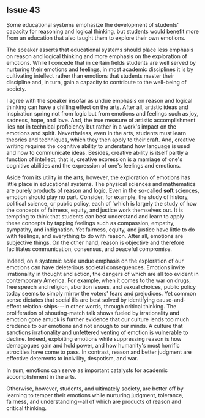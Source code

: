 
Issue 43
---------------------------

Some educational systems emphasize the development of students' capacity for reasoning
and logical thinking, but students would benefit more from an education that also taught them
to explore their own emotions.

The speaker asserts that educational systems should place less emphasis on reason and
logical thinking and more emphasis on the exploration of emotions. While I concede that in
certain fields students are well served by nurturing their emotions and feelings, in most
academic disciplines it is by cultivating intellect rather than emotions that students master their
discipline and, in turn, gain a capacity to contribute to the well-being of society.

I agree with the speaker insofar as undue emphasis on reason and logical thinking can have
a chilling effect on the arts. After all, artistic ideas and inspiration spring not from logic but from
emotions and feelings such as joy, sadness, hope, and love. And, the true measure of artistic
accomplishment lies not in technical proficiency but rather in a work's impact on the emotions
and spirit. Nevertheless, even in the arts, students must learn theories and techniques, which
they then apply to their craft. And, creative writing requires the cognitive ability to understand
how language is used and how to communicate ideas. Besides, creative ability is itself partly a
function of intellect; that is, creative expression is a marriage of one's cognitive abilities and the
expression of one's feelings and emotions.

Aside from its utility in the arts, however, the exploration of emotions has little place in
educational systems. The physical sciences and mathematics are purely products of reason
and logic. Even in the so-called **soft** sciences, emotion should play no part. Consider, for
example, the study of history, political science, or public policy, each of 'which is largely the
study of how the concepts of fairness, equity, and justice work themselves out. It is tempting to
think that students can best understand and learn to apply these concepts by tapping feelings
such as compassion, empathy, sympathy, and indignation. Yet fairness, equity, and justice
have little to do with feelings, and everything to do with reason. After all, emotions are
subjective things. On the other hand, reason is objective and therefore facilitates
communication, consensus, and peaceful compromise.

Indeed, on a systemic scale undue emphasis on the exploration of our emotions can have
deleterious societal consequences. Emotions invite irrationality in thought and action, the
dangers of which are all too evident in contemporary America. For example, when it comes to
the war on drugs, free speech and religion, abortion issues, and sexual choices, public policy
today seems to simply mirror the voters' fears and prejudices. Yet common sense dictates that
social ills are best solved by identifying cause-and-effect relation-ships---in other words,
through critical thinking. The proliferation of shouting-match talk shows fueled by irrationality
and emotion gone amuck is further evidence that our culture lends too much credence to our
emotions and not enough to our minds. A culture that sanctions irrationality and unfettered
venting of emotion is vulnerable to decline. Indeed, exploiting emotions while suppressing
reason is how demagogues gain and hold power, and how humanity's most horrific atrocities
have come to pass. In contrast, reason and better judgment are effective deterrents to incivility,
despotism, and war.

In sum, emotions can serve as important catalysts for academic accomplishment in the arts.

Otherwise, however, students, and ultimately society, are better off by learning to temper their
emotions while nurturing judgment, tolerance, fairness, and understandlng--all of which are
products of reason and critical thinking.


